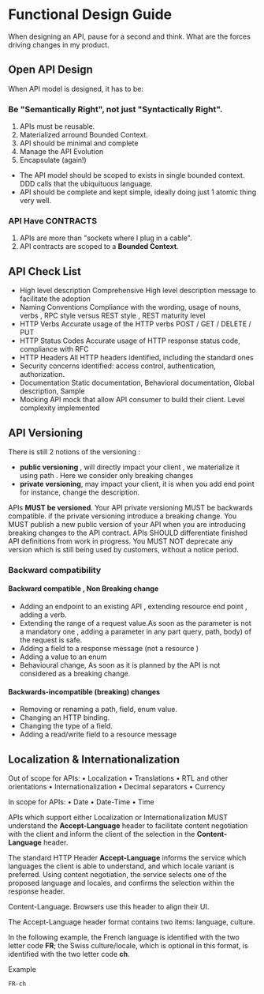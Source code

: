 # Functional Design Guide

When designing an API, pause for a second and think. What are the forces driving changes in my product.

## Open API Design

When API model is designed, it has to be:
### Be "Semantically Right", not just "Syntactically Right".

1. APIs must be reusable.
2. Materialized arround Bounded Context.
3. API should be minimal and complete
4. Manage the API Evolution
5. Encapsulate (again!)

- The API model should be scoped to exists in  single bounded context. DDD calls that the ubiquituous language.
- API should be complete and kept simple, ideally doing just 1 atomic thing very well.

### API Have CONTRACTS 

1. APIs are more than "sockets where I plug in a cable".
2. API contracts are scoped to a <b>Bounded Context</b>.

## API Check List

- High level description Comprehensive High level description message to facilitate the adoption
- Naming Conventions Compliance with the wording, usage of nouns, verbs , RPC style versus REST style , REST maturity level
- HTTP Verbs Accurate usage of the HTTP verbs POST / GET / DELETE / PUT
- HTTP Status Codes Accurate usage of HTTP response status code, compliance with RFC
- HTTP Headers All HTTP headers identified, including the standard ones
- Security concerns identified: access control, authentication, authorization.
- Documentation Static documentation, Behavioral documentation, Global description, Sample
- Mocking API mock that allow API consumer to build their client. Level complexity implemented

## API Versioning

There is still 2 notions of the versioning : 
- <b>public versioning</b> , will directly impact your client , we materialize it using path . Here we consider only breaking changes 
- <b>private versioning</b>, may impact your client, it is when you add end point for instance, change the description.

APIs <b>MUST be versioned</b>. Your API private versioning MUST be backwards compatible. if the private versioning introduce a breaking change. You MUST publish a new public version of your API when you are introducing breaking changes to the API contract.
APIs SHOULD differentiate finished API definitions from work in progress. You MUST NOT deprecate any version which is still being used by customers, without a notice period.

### Backward compatibility

#### Backward compatible , Non Breaking change
- Adding an endpoint to an existing API , extending resource end point , adding a verb.
- Extending the range of a request value.As soon as the parameter is not a mandatory one , adding a parameter in any part query, path,
body) of the request is safe.
- Adding a field to a response message (not a resource )
- Adding a value to an enum
- Behavioural change, As soon as it is planned by the API is not considered as a breaking change.

#### Backwards-incompatible (breaking) changes
- Removing or renaming a path, field, enum value.
- Changing an HTTP binding.
- Changing the type of a field.
- Adding a read/write field to a resource message

## Localization & Internationalization

Out of scope for APIs:
• Localization
• Translations
• RTL and other orientations
• Internationalization
• Decimal separators
• Currency

In scope for APIs:
• Date
• Date-Time
• Time

APIs which support either Localization or Internationalization MUST understand the <b>Accept-Language</b> header to facilitate content negotiation with the client and inform the client of the selection in the <b>Content-Language</b> header.

The standard HTTP Header <b>Accept-Language</b> informs the service which languages the client is able to understand, and which locale variant is preferred. Using content negotiation, the service selects one of the proposed language and locales, and confirms the selection within the response header.

Content-Language. Browsers use this header to align their UI.

The Accept-Language header format contains two items: language, culture.

In the following example, the French language is identified with the two letter code <b>FR</b>; the Swiss culture/locale, which is optional in this format, is identified with the two letter code <b>ch</b>.

Example
```
FR-ch
```



